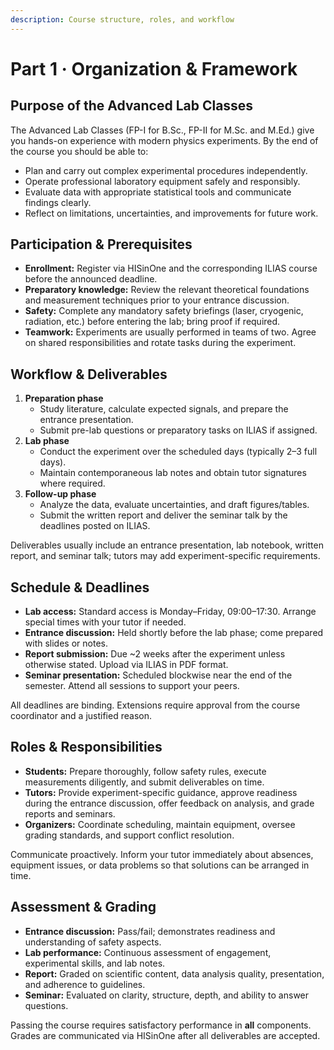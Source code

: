 ```yaml
---
description: Course structure, roles, and workflow
---
```


# Part 1 · Organization & Framework

## Purpose of the Advanced Lab Classes
The Advanced Lab Classes (FP-I for B.Sc., FP-II for M.Sc. and M.Ed.) give you hands-on experience with modern physics experiments. By the end of the course you should be able to:

- Plan and carry out complex experimental procedures independently.
- Operate professional laboratory equipment safely and responsibly.
- Evaluate data with appropriate statistical tools and communicate findings clearly.
- Reflect on limitations, uncertainties, and improvements for future work.

## Participation & Prerequisites
- **Enrollment:** Register via HISinOne and the corresponding ILIAS course before the announced deadline.
- **Preparatory knowledge:** Review the relevant theoretical foundations and measurement techniques prior to your entrance discussion.
- **Safety:** Complete any mandatory safety briefings (laser, cryogenic, radiation, etc.) before entering the lab; bring proof if required.
- **Teamwork:** Experiments are usually performed in teams of two. Agree on shared responsibilities and rotate tasks during the experiment.

## Workflow & Deliverables
1. **Preparation phase**
   - Study literature, calculate expected signals, and prepare the entrance presentation.
   - Submit pre-lab questions or preparatory tasks on ILIAS if assigned.
2. **Lab phase**
   - Conduct the experiment over the scheduled days (typically 2–3 full days).
   - Maintain contemporaneous lab notes and obtain tutor signatures where required.
3. **Follow-up phase**
   - Analyze the data, evaluate uncertainties, and draft figures/tables.
   - Submit the written report and deliver the seminar talk by the deadlines posted on ILIAS.

Deliverables usually include an entrance presentation, lab notebook, written report, and seminar talk; tutors may add experiment-specific requirements.

## Schedule & Deadlines
- **Lab access:** Standard access is Monday–Friday, 09:00–17:30. Arrange special times with your tutor if needed.
- **Entrance discussion:** Held shortly before the lab phase; come prepared with slides or notes.
- **Report submission:** Due ~2 weeks after the experiment unless otherwise stated. Upload via ILIAS in PDF format.
- **Seminar presentation:** Scheduled blockwise near the end of the semester. Attend all sessions to support your peers.

All deadlines are binding. Extensions require approval from the course coordinator and a justified reason.

## Roles & Responsibilities
- **Students:** Prepare thoroughly, follow safety rules, execute measurements diligently, and submit deliverables on time.
- **Tutors:** Provide experiment-specific guidance, approve readiness during the entrance discussion, offer feedback on analysis, and grade reports and seminars.
- **Organizers:** Coordinate scheduling, maintain equipment, oversee grading standards, and support conflict resolution.

Communicate proactively. Inform your tutor immediately about absences, equipment issues, or data problems so that solutions can be arranged in time.

## Assessment & Grading
- **Entrance discussion:** Pass/fail; demonstrates readiness and understanding of safety aspects.
- **Lab performance:** Continuous assessment of engagement, experimental skills, and lab notes.
- **Report:** Graded on scientific content, data analysis quality, presentation, and adherence to guidelines.
- **Seminar:** Evaluated on clarity, structure, depth, and ability to answer questions.

Passing the course requires satisfactory performance in **all** components. Grades are communicated via HISinOne after all deliverables are accepted.
